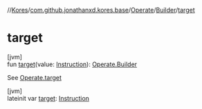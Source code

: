 //[Kores](../../../../index.md)/[com.github.jonathanxd.kores.base](../../index.md)/[Operate](../index.md)/[Builder](index.md)/[target](target.md)

# target

[jvm]\
fun [target](target.md)(value: [Instruction](../../../com.github.jonathanxd.kores/-instruction/index.md)): [Operate.Builder](index.md)

See [Operate.target](../target.md)

[jvm]\
lateinit var [target](target.md): [Instruction](../../../com.github.jonathanxd.kores/-instruction/index.md)
